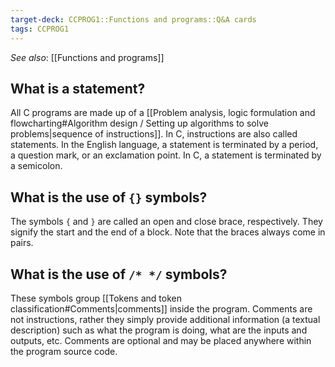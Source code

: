 ```yaml
---
target-deck: CCPROG1::Functions and programs::Q&A cards
tags: CCPROG1
---
```


*See also*: [[Functions and programs]]

## What is a statement?

All C programs are made up of a [[Problem analysis, logic formulation and flowcharting#Algorithm design / Setting up algorithms to solve problems|sequence of instructions]]. In C, instructions are also called statements. In the English language, a statement is terminated by a period, a question mark, or an exclamation point. In C, a statement is terminated by a semicolon.
<!--ID: 1695033991224-->

## What is the use of `{}` symbols?

The symbols `{` and `}` are called an open and close brace, respectively. They signify the start and the end of a block. Note that the braces always come in pairs.
<!--ID: 1695033991230-->

## What is the use of `/* */` symbols?

These symbols group [[Tokens and token classification#Comments|comments]] inside the program. Comments are not instructions, rather they simply provide additional information (a textual description) such as what the program is doing, what are the inputs and outputs, etc. Comments are optional and may be placed anywhere within the program source code.
<!--ID: 1695033991234-->
